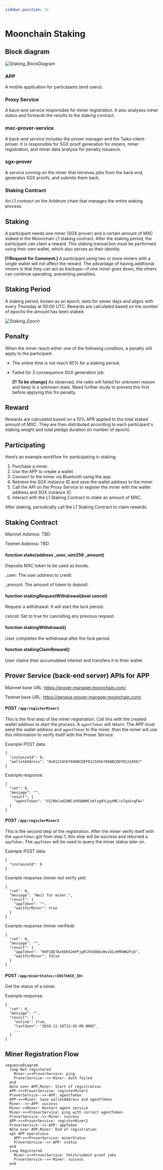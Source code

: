 ```yaml
---
sidebar_position: 12
---
```


# Moonchain Staking



## Block diagram

![Staking_BlockDiagram](./Staking_BlockDiagram.png)

### APP

A mobile application for participants (end users).

### Proxy Service

A back-end service responsible for miner registration. It also analyses miner status and forwards the results to the staking contract.

### mxc-prover-service

A back-end service includes the prover manager and the Taiko-client-prover. It is responsible for SGX proof generation for miners, miner registration, and miner data analysis for penalty issuance.

### sgx-prover

A service running on the miner that retrieves jobs from the back end, generates SGX proofs, and submits them back.

### Staking Contract

An L1 contract on the Arbitrum chain that manages the entire staking process.



## Staking

A participant needs one miner (SGX prover) and a certain amount of MXC staked in the Moonchain L1 staking contract. After the staking period, the participant can claim a reward. This staking transaction must be performed using their own wallet, which also serves as their identity.

**[!!Request for Comment:]** A participant using two or more miners with a single wallet will not affect the reward. The advantage of having additional miners is that they can act as backups—if one miner goes down, the others can continue operating, preventing penalties.



## Staking Period

A staking period, known as an epoch, lasts for seven days and aligns with every Thursday at 00:00 UTC. Rewards are calculated based on the number of epochs the amount has been staked.

![Staking_Epoch](./Staking_Epoch.png)



## Penalty

When the miner reach either one of the following condition, a penalty will apply to the participant.

- The online time is not reach 85% for a staking period.

- Failed for 3 consequence SGX generation job.

  **[!! To be change]** As observed, the raiko will failed for unknown reason and keep in a unknown state. Need further study to prevent this first before applying this fro penalty.



## Reward

Rewards are calculated based on a 10% APR applied to the total staked amount of MXC. They are then distributed according to each participant's staking weight and total pledge duration (in number of epoch).



## Participating

Here’s an example workflow for participating in staking:

1. Purchase a miner.
2. Use the APP to create a wallet.
3. Connect to the miner via Bluetooth using the app.
4. Retrieve the SGX instance ID and save the wallet address to the miner.
5. Call the API on the Proxy Service to register the miner with the wallet address and SGX instance ID.
6. Interact with the L1 Staking Contract to stake an amount of MXC.

After staking, periodically call the L1 Staking Contract to claim rewards.



## Staking Contract

Mainnet Address: TBD

Testnet Address: TBD



#### function stake(address _user, uint256 _amount)

Deposits MXC token to be used as bonds.

_user: The user address to credit.

_amount: The amount of token to deposit.



#### function stakingRequestWithdrawal(bool cancel)

Request a withdrawal. It will start the lock period.

cancel: Set to true for cancelling any previous request.



#### function stakingWithdrawal() 

User completes the withdrawal after the lock period.



#### function stakingClaimReward()

User claims their accumulated interest and transfers it to their wallet.



## Prover Service (back-end server) APIs for APP

Mainnet base URL: https://prover-manager.moonchain.com/

Testnet base URL: https://geneva-prover-manager.moonchain.com/



#### POST `/app/registerMiner1`

This is the first step of the miner registration. Call this with the created wallet address to start the process. A `agentToken` will return. The APP must send the wallet address and `agentToken` to the miner, then the miner will use this information to verify itself with the Prover Service.

Example POST data:

```
{
  "instanceId": 0,
  "walletAddress": "0x0123456789ABCDEF0123456789ABCDEF01234567"
}
```

Example response:

```
{
  "ret": 0,
  "message": "",
  "result": {
    "agentToken": "VZ/NkCa4I0WCzO9SW9HCx6fzgOYLpyXMC/uTqxG+qFA="
  }
}
```



#### POST `/app/registerMiner2`

This is the second step of the registration. After the miner verify itself with the `agentToken` got from step 1, this step will be success and returned a `appToken`. The `appToken` will be used to query the miner status later on.

Example POST data:

```
{
  "instanceId": 0
}
```

Example response (miner not verify yet):

```
{
  "ret": 0,
  "message": "Wait for miner.",
  "result": {
    "appToken": "",
	"waitForMiner": true
  }
}
```

Example response (miner verified):

```
{
  "ret": 0,
  "message": "",
  "result": {
    "appToken": "K6P1QE7Az6Qh8JmPFjgR1XhG9bbzWviO1zKMhWN2FyU",
	"waitForMiner": false  
  }
}
```



#### POST `/app/minerStatus/<INSTANCE_ID>`

Get the status of a miner.

Example response:

```
{
  "ret": 0,
  "message": "",
  "result": {
    "online": true,
    "lastSeen": "2018-12-10T13:45:00.000Z",
    ...
  }
}
```



## Miner Registration Flow

```mermaid
sequenceDiagram
  loop Not registered
    Miner->>+ProverService: ping
    ProverService-->>-Miner: Auth failed
  end
  Note over APP,Miner: Start of registration
  APP->>+ProverService: registerMiner1
  ProverService-->>-APP: agentToken
  APP->>+Miner: Save walletAddress and agentToken
  Miner-->>-APP: success
  Miner->>Miner: Restart agent service
  Miner->>+ProverService: ping with correct agentToken
  ProverService-->>-Miner: success
  APP->>+ProverService: registerMiner2
  ProverService-->>-APP: appToken
  Note over APP,Miner: End of registration
  opt APP operations
    APP->>+ProverService: minerStatus
    ProverService-->>-APP: status  
  end 
  loop Registered
    Miner->>+ProverService: fetch/submit proof jobs
    ProverService-->>-Miner: success
  end 
```

